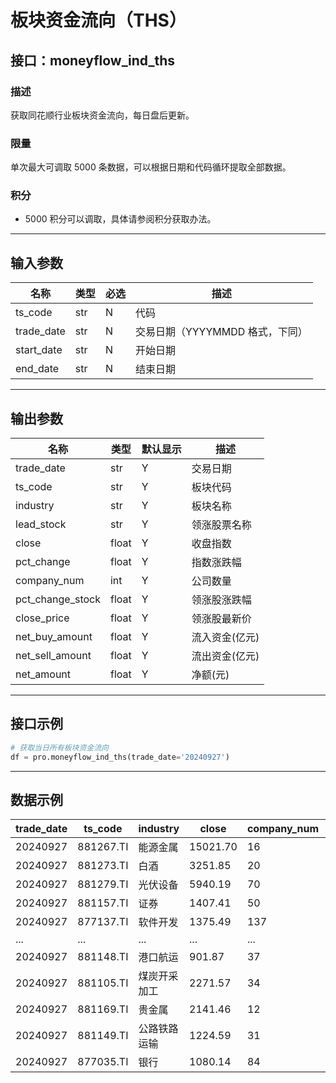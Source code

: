 # 板块资金流向（THS）

## 接口：moneyflow_ind_ths

### 描述
获取同花顺行业板块资金流向，每日盘后更新。

### 限量
单次最大可调取 5000 条数据，可以根据日期和代码循环提取全部数据。

### 积分
- 5000 积分可以调取，具体请参阅积分获取办法。

---

## 输入参数

| 名称        | 类型 | 必选 | 描述 |
|------------|------|------|------|
| ts_code    | str  | N    | 代码 |
| trade_date | str  | N    | 交易日期（YYYYMMDD 格式，下同） |
| start_date | str  | N    | 开始日期 |
| end_date   | str  | N    | 结束日期 |

---

## 输出参数

| 名称                 | 类型  | 默认显示 | 描述 |
|----------------------|------|--------|------|
| trade_date          | str  | Y      | 交易日期 |
| ts_code             | str  | Y      | 板块代码 |
| industry            | str  | Y      | 板块名称 |
| lead_stock         | str  | Y      | 领涨股票名称 |
| close              | float | Y      | 收盘指数 |
| pct_change         | float | Y      | 指数涨跌幅 |
| company_num        | int  | Y      | 公司数量 |
| pct_change_stock  | float | Y      | 领涨股涨跌幅 |
| close_price       | float | Y      | 领涨股最新价 |
| net_buy_amount    | float | Y      | 流入资金(亿元) |
| net_sell_amount   | float | Y      | 流出资金(亿元) |
| net_amount        | float | Y      | 净额(元) |

---

## 接口示例

```python
# 获取当日所有板块资金流向
df = pro.moneyflow_ind_ths(trade_date='20240927')
```

---

## 数据示例

| trade_date | ts_code   | industry  | close   | company_num | net_buy_amount | net_sell_amount | net_amount |
|------------|----------|-----------|---------|-------------|---------------|---------------|------------|
| 20240927   | 881267.TI | 能源金属   | 15021.70 | 16          | 490.00        | 46.00         | 3.00       |
| 20240927   | 881273.TI | 白酒       | 3251.85  | 20          | 1890.00       | 179.00        | 10.00      |
| 20240927   | 881279.TI | 光伏设备   | 5940.19  | 70          | 1120.00       | 94.00         | 17.00      |
| 20240927   | 881157.TI | 证券       | 1407.41  | 50          | 3680.00       | 319.00        | 49.00      |
| 20240927   | 877137.TI | 软件开发   | 1375.49  | 137         | 2260.00       | 204.00        | 22.00      |
| ...        | ...      | ...       | ...     | ...         | ...           | ...           | ...        |
| 20240927   | 881148.TI | 港口航运   | 901.87   | 37          | 190.00        | 20.00         | -1.00      |
| 20240927   | 881105.TI | 煤炭开采加工 | 2271.57  | 34          | 220.00        | 26.00         | -4.00      |
| 20240927   | 881169.TI | 贵金属     | 2141.46  | 12          | 240.00        | 32.00         | -8.00      |
| 20240927   | 881149.TI | 公路铁路运输 | 1224.59  | 31          | 210.00        | 29.00         | -7.00      |
| 20240927   | 877035.TI | 银行       | 1080.14  | 84          | 1190.00       | 159.00        | -40.00     |
